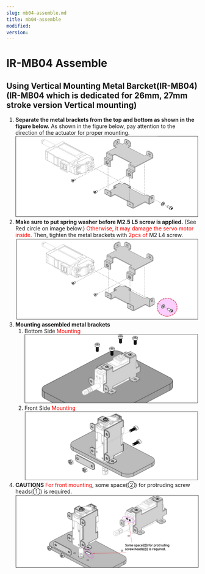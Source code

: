 ```yaml
---
slug: mb04-assemble.md
title: mb04-assemble
modified: 
version:
---
```

# IR-MB04 Assemble
## Using Vertical Mounting Metal Barcket(IR-MB04) (IR-MB04 which is dedicated for 26mm, 27mm stroke version Vertical mounting)

1. **Separate the metal brackets from the top and bottom as shown in the figure below.**
   As shown in the figure below, pay attention to the direction of the actuator for proper mounting.
![mb04assamble 1](./img/mb04-asb-01.png)
2. **Make sure to put spring washer before M2.5 L5 screw is applied.**
   (See Red circle on image below.) <font color="#ff0000">Otherwise, it may damage the servo motor inside.</font>
   Then, tighten the metal brackets with<font color="#ff0000"> 2pcs of</font> M2 L4 screw.
![mb04 assamble 02](./img/mb04-asb-02.png)
3. **Mounting assembled metal brackets** 
	1) Bottom Side <font color="#ff0000">Mounting</font>
![mb04 assamble 04](./img/mb04-asb-03.png)
	2) Front Side <font color="#ff0000">Mounting</font>
![mb04 assamble 04](./img/mb04-asb-04.png)
4. **CAUTIONS**
   <font color="#ff0000">For front mounting</font>, some space(②) for protruding screw heads(①) is required.
![mb04 assemble 05](./img/mb04-asb-05.png)